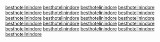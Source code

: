 <a href="http://images.google.gr/url?q=https://sunvilla.in/">besthotelinindore</a>
<a href="https://www.google.com.mm/url?q=https://sunvilla.in/">besthotelinindore</a>
<a href="https://www.google.sm/url?q=https://sunvilla.in/">besthotelinindore</a>
<a href="http://images.google.sc/url?q=https://sunvilla.in/">besthotelinindore</a>
<a href="https://www.google.rw/url?q=https://sunvilla.in/">besthotelinindore</a>
<a href="http://images.google.gr/url?q=https://sunvilla.in/">besthotelinindore</a>
<a href="https://www.google.com.mm/url?q=https://sunvilla.in/">besthotelinindore</a>
<a href="http://maps.google.com.bd/url?q=https://sunvilla.in/">besthotelinindore</a>
<a href="http://images.google.tn/url?q=https://sunvilla.in/">besthotelinindore</a>
<a href="https://www.google.ba/url?q=https://sunvilla.in/">besthotelinindore</a>
<a href="http://maps.google.com.lb/url?q=https://sunvilla.in/">besthotelinindore</a>
<a href="http://images.google.com.gt/url?q=https://sunvilla.in/">besthotelinindore</a>
<a href="https://www.google.dz/url?q=https://sunvilla.in/">besthotelinindore</a>
<a href="https://maps.google.lt/url?q=https://sunvilla.in">besthotelinindore</a>
<a href="http://images.google.si/url?q=https://sunvilla.in/">besthotelinindore</a>
<a href="http://images.google.cat/url?q=https://sunvilla.in/">besthotelinindore</a>
<a href="https://www.google.com.sg/url?q=https://sunvilla.in">besthotelinindore</a>
<a href="http://images.google.com.pa/url?q=https://sunvilla.in/">besthotelinindore</a>
<a href="https://www.google.com.ni/url?q=https://sunvilla.in/">besthotelinindore</a>
<a href="https://images.google.pt/url?q=https://sunvilla.in">besthotelinindore</a>
<a href="http://maps.google.com.bd/url?q=https://sunvilla.in/">besthotelinindore</a>
